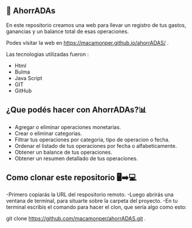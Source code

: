## 💸 AhorrADAs

En este repositorio creamos una web para llevar un registro de tus gastos, ganancias y un balance total de esas operaciones.

Podes visitar la web en https://macamonper.github.io/ahorrADAS/ . 

Las tecnologias utilizadas fueron :

- Html
- Bulma
- Java Script
- GIT
- GitHub

## ¿Que podés hacer con AhorrADAs?📊

- Agregar o eliminar operaciones monetarias.
- Crear o eliminar categorias.
- Filtrar tus operaciones por categoria, tipo de operacion o fecha.
- Ordenar el listado de tus operaciones por fecha o alfabeticamente.
- Obtener un balance de tus operaciones.
- Obtener un resumen detallado de tus operaciones.

## Como clonar este repositorio 🖥➡💻

-Primero copiarás la URL del respositorio remoto.
-Luego abrirás una ventana de terminal, para situarte sobre la carpeta del proyecto.
-En tu terminal escribis el comando para hacer el clon, que sería algo como esto:

git clone https://github.com/macamonper/ahorrADAS.git . 



